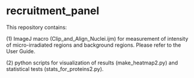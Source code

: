 # recruitment_panel

This repository contains:

(1) ImageJ macro (Clip_and_Align_Nuclei.ijm) for measurement of intensity of micro-irradiated regions and background regions.  Please refer to the User Guide.

(2) python scripts for visualization of results (make_heatmap2.py) and statistical tests (stats_for_proteins2.py).
